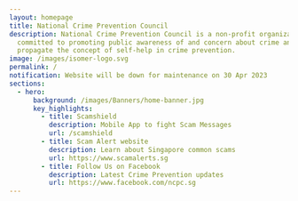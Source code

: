 ```yaml
---
layout: homepage
title: National Crime Prevention Council
description: National Crime Prevention Council is a non-profit organization
  committed to promoting public awareness of and concern about crime and to
  propagate the concept of self-help in crime prevention.
image: /images/isomer-logo.svg
permalink: /
notification: Website will be down for maintenance on 30 Apr 2023
sections:
  - hero:
      background: /images/Banners/home-banner.jpg
      key_highlights:
        - title: Scamshield
          description: Mobile App to fight Scam Messages
          url: /scamshield
        - title: Scam Alert website
          description: Learn about Singapore common scams
          url: https://www.scamalerts.sg
        - title: Follow Us on Facebook
          description: Latest Crime Prevention updates
          url: https://www.facebook.com/ncpc.sg
---
```

